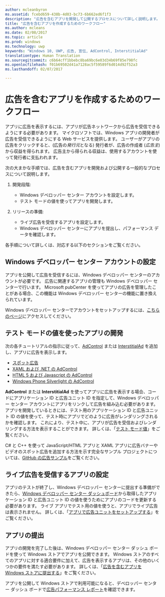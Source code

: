 ```yaml
---
author: mcleanbyron
ms.assetid: fcebd659-438b-4d03-bc73-6b662ed6f1f3
description: "広告を含むアプリを開発して公開するプロセスについて詳しく説明します。"
title: "広告を含むアプリを作成するためのワークフロー"
ms.author: mcleans
ms.date: 02/08/2017
ms.topic: article
ms.prod: windows
ms.technology: uwp
keywords: "Windows 10, UWP, 広告, 宣伝, AdControl, InterstitialAd"
translationtype: Human Translation
ms.sourcegitcommit: c6b64cff1bbebc8ba69bc6e03d34b69f85e798fc
ms.openlocfilehash: f01b69502d41a7128ac5f59589f6d014d92f52a3
ms.lasthandoff: 02/07/2017

---
```


# <a name="workflows-for-creating-apps-with-ads"></a>広告を含むアプリを作成するためのワークフロー




アプリに広告を表示するには、アプリが広告ネットワークから広告を受信できるようにする必要があります。 マイクロソフトでは、Windows アプリの開発者が広告を受信できるようにする Web サービスを提供します。 ユーザーがアプリの広告をクリックすると、(広告の*発行元*となる) 発行者が、広告の作成者 (*広告主*) から収益を得られます。 広告主から得られる収益は、使用するアカウントを使って発行者に支払われます。

次の大まかな手順では、広告を含むアプリを開発および公開する一般的なプロセスについて説明します。

1.  開発段階:

    * Windows デベロッパー センター アカウントを設定します。
    * テスト モードの値を使ってアプリを開発します。

2.  リリースの準備:

    * ライブ広告を受信するアプリを設定します。
    * Windows デベロッパー センターにアプリを提出し、パフォーマンス データを確認します。

各手順について詳しくは、対応する以下のセクションをご覧ください。

## <a name="set-up-your-windows-dev-center-account"></a>Windows デベロッパー センター アカウントの設定

アプリを公開して広告を受信するには、Windows デベロッパー センターのアカウントが必要です。 広告に関連するアプリの管理も Windows デベロッパー センターで行います。 Microsoft pubCenter を使ってアプリの広告を管理したことがある場合、この機能は Windows デベロッパー センターの機能に置き換えられています。

Windows デベロッパー センターでアカウントをセットアップするには、[こちらのページ](http://go.microsoft.com/fwlink/p/?LinkId=615100)にアクセスしてください。

## <a name="develop-your-app-using-test-mode-values"></a>テスト モードの値を使ったアプリの開発

次の各チュートリアルの指示に従って、[AdControl](https://msdn.microsoft.com/library/windows/apps/microsoft.advertising.winrt.ui.adcontrol.aspx) または [InterstitialAd](https://msdn.microsoft.com/library/windows/apps/microsoft.advertising.winrt.ui.interstitialad.aspx) を追加し、アプリに広告を表示します。

-   [スポット広告](interstitial-ads.md)
-   [XAML および .NET の AdControl](adcontrol-in-xaml-and--net.md)
-   [HTML 5 および Javascript の AdControl](adcontrol-in-html-5-and-javascript.md)
-   [Windows Phone Silverlight の AdControl](adcontrol-in-windows-phone-silverlight.md)

**AdControl** または **InterstitialAd** を使ってアプリに広告を表示する場合、コードにアプリケーション ID と広告ユニット ID を指定して、Windows デベロッパー センター アカウントにアプリをリンクして広告を組み込む必要があります。 アプリを開発しているときには、テスト用のアプリケーション ID と広告ユニット ID の値を使って、テスト時にアプリでどのように広告がレンダリングされるかを確認します。 これにより、テスト中に、アプリが広告を受信およびレンダリングする方法を表示することができます。 詳しくは、「[テスト モード値](test-mode-values.md)」をご覧ください。

C# と C++ を使って JavaScript/HTML アプリと XAML アプリに広告バナーやビデオのスポット広告を追加する方法を示す完全なサンプル プロジェクトについては、[GitHub の広告サンプル](http://aka.ms/githubads)をご覧ください。

## <a name="configure-your-app-to-receive-live-ads"></a>ライブ広告を受信するアプリの設定

アプリのテストが終了し、Windows デベロッパー センターに提出する準備ができたら、[Windows デベロッパー センター ダッシュボード](https://msdn.microsoft.com/library/windows/apps/mt170658.aspx)から取得したアプリケーション ID と広告ユニット ID の値を使うためにアプリのコードを更新する必要があります。 ライブ アプリでテスト用の値を使うと、アプリでライブ広告は表示されません。 詳しくは、「[アプリで広告ユニットをセットアップする](set-up-ad-units-in-your-app.md)」をご覧ください。

## <a name="submit-your-app"></a>アプリの提出

アプリの開発を完了した後は、Windows デベロッパー センター ダッシュ ボードを使って Windows ストアでアプリを公開できます。 Windows ストアのすべてのアプリに対する適合要件に加えて、広告を表示するアプリは、その他のいくつかの要件を満たす必要があります。 詳しくは、「[広告を含むアプリを Windows ストアに提出する](submit-an-app-with-ads-to-the-windows-store.md)」をご覧ください。

アプリを公開して Windows ストアで利用可能になると、デベロッパー センター ダッシュ ボードで[広告パフォーマンス レポート](../publish/advertising-performance-report.md)を確認できます。

 

 

